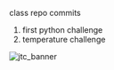 class repo commits

1. first python challenge
2. temperature challenge

<img src="https://user-images.githubusercontent.com/7483633/131503466-5944f383-11c7-4444-83eb-fb8bf10a3c78.jpeg" alt="jtc_banner" style="max-width: 100%;">